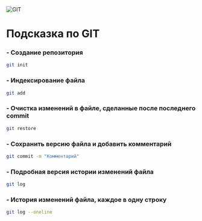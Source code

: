 <image src="https://seeklogo.com//images/G/git-logo-F4A93DAA20-seeklogo.com.png" alt="GIT">

# Подсказка по GIT

### - Создание репозитория
```sh
git init
```
### - Индексирование файла
```sh
git add
```
### - Очистка изменений в файле, сделанные после последнего commit
```sh
git restore
```
### - Сохранить версию файла и добавить комментарий
```sh
git commit -m "Комментарий"
```
### - Подробная версия истории изменений файла
```sh
git log
```
### - История изменений файла, каждое в одну строку
```sh
git log --oneline
```